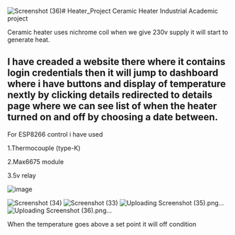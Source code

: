 ![Screenshot (36)](https://github.com/sakthiadhu452/Heater_Project/assets/155182564/f549434f-ca4b-48d9-a7e2-14f3dd78ffa7)# Heater_Project
Ceramic Heater Industrial Academic project

Ceramic heater uses nichrome coil when we give 230v supply it will start to generate heat.

## I have creaded a website there where it contains login credentials then it will jump to dashboard where i have buttons and display of temperature nextly by clicking details redirected to details page where we can see list of when the heater turned on and off by choosing a date between.

For ESP8266 control i have used

1.Thermocouple (type-K) <br>

2.Max6675 module  <br>

3.5v relay

![image](https://github.com/sakthiadhu452/Heater_Project/assets/155182564/24f4b240-752e-424b-870d-d7c04e82e9fe)



![Screenshot (34)](https://github.com/sakthiadhu452/Heater_Project/assets/155182564/d0e2b4f2-36ed-49a4-8f2f-40d0691e777a)
![Screenshot (33)](https://github.com/sakthiadhu452/Heater_Project/assets/155182564/7db0d507-220f-418a-a864-116a7b307c8a)
![Uploading Screenshot (35).png…]()
![Uploading Screenshot (36).png…]()



When the temperature goes above a set point it will off condition 
